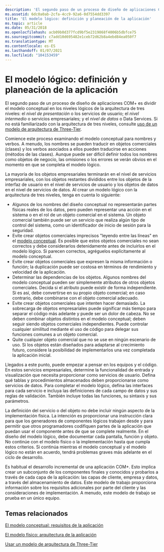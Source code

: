 ```yaml
---
description: 'El segundo paso de un proceso de diseño de aplicaciones COM+ es dividir el modelo conceptual en los niveles lógicos de la arquitectura de tres niveles: el nivel de presentación o los servicios de usuario; el nivel intermedio o servicios empresariales; y el nivel de datos o Data Services. Si no está familiarizado con la arquitectura de tres niveles, consulte uso de un modelo de arquitectura de Three-Tier.'
ms.assetid: 6dc0a0ab-2cfa-4cc9-92a6-0d7554dd3397
title: 'El modelo lógico: definición y planeación de la aplicación'
ms.topic: article
ms.date: 05/31/2018
ms.openlocfilehash: acb09b0d377fcd9bf5e2319868f4006b5dbfce75
ms.sourcegitcommit: c7add10d695482e1ceb72d62b8a4ebd84ea050f7
ms.translationtype: MT
ms.contentlocale: es-ES
ms.lasthandoff: 01/07/2021
ms.locfileid: "104153459"
---
```

# <a name="the-logical-model-application-definition-and-planning"></a>El modelo lógico: definición y planeación de la aplicación

El segundo paso de un proceso de diseño de aplicaciones COM+ es dividir el modelo conceptual en los niveles lógicos de la arquitectura de tres niveles: el *nivel de presentación* o los servicios de usuario; el *nivel intermedio* o servicios empresariales; y el *nivel de datos* o Data Services. Si no está familiarizado con la arquitectura de tres niveles, consulte [uso de un modelo de arquitectura de Three-Tier](using-a-three-tier-architecture-model.md).

Comience este proceso examinando el modelo conceptual para nombres y verbos. A menudo, los nombres se pueden traducir en objetos comerciales (clases) y los verbos asociados a ellos pueden traducirse en acciones (métodos de las clases). Aunque puede ser difícil definir todos los nombres como objetos de negocio, las omisiones o los errores se verán obvios en el momento en que se completa el modelo lógico.

La mayoría de los objetos empresariales terminarán en el nivel de servicios empresariales, con los objetos restantes divididos entre los objetos de la interfaz de usuario en el nivel de servicios de usuario y los objetos de datos en el nivel de servicios de datos. Al crear un modelo lógico con la arquitectura de tres niveles, tenga en cuenta lo siguiente:

-   Algunos de los nombres del diseño conceptual no representarán partes físicas reales de los datos, pero pueden representar una acción en el sistema o en el rol de un objeto comercial en el sistema. Un objeto comercial también puede ser un servicio que realiza algún tipo de control del sistema, como un identificador de inicio de sesión para la seguridad.
-   Evite crear objetos comerciales imprecisos "leyendo entre las líneas" en el [modelo conceptual](the-conceptual-model--application-requirements.md). Es posible que estos objetos comerciales no sean correctos y debe considerarlos detenidamente antes de incluirlos en el modelo lógico. Si parecen correctos, agréguelos explícitamente al modelo conceptual.
-   Evite crear objetos comerciales que expresen la misma información o función; la duplicación puede ser costosa en términos de rendimiento y velocidad de la aplicación.
-   Determinar las dependencias de los objetos. Algunos nombres del modelo conceptual pueden ser simplemente atributos de otros objetos comerciales. Decida si el atributo puede existir de forma independiente. Si es así, debe convertirse en su propio objeto comercial; en caso contrario, debe combinarse con el objeto comercial adecuado.
-   Evite crear objetos comerciales que intenten hacer demasiado. La sobrecarga de objetos empresariales puede significar más tiempo para separar el código más adelante y puede ser un dolor de cabeza. No se deben combinar objetos distintos en el modelo conceptual; deben seguir siendo objetos comerciales independientes. Puede controlar cualquier similitud mediante el uso de código para delegar sus funciones comunes a un objeto comercial.
-   Quite cualquier objeto comercial que no se use en ningún escenario de uso. Si los objetos están diseñados para adaptarse al crecimiento futuro, considere la posibilidad de implementarlos una vez completada la aplicación inicial.

Llegados a este punto, puede empezar a pensar en los equipos y el código. En estos servicios empresariales, determine la funcionalidad de entrada y visualización que necesita proporcionar como servicios de usuario. Defina qué tablas y procedimientos almacenados deben proporcionarse como servicios de datos. Para completar el modelo lógico, defina las interfaces para cada servicio e incluya las definiciones de cada campo de datos y sus reglas de validación. También incluye todas las funciones, su sintaxis y sus parámetros.

La definición del servicio o del objeto no debe incluir ningún aspecto de la implementación física. La intención es proporcionar una instrucción clara para que los generadores de componentes lógicos trabajen desde y para permitir que otros programadores codifiquen partes de la aplicación que puedan usar el componente antes de que se complete realmente. En el diseño del modelo lógico, debe documentar cada pantalla, función y objeto. No continúe con el modelo físico o la implementación hasta que cumpla estos criterios. Si continúa mientras el modelo conceptual y el modelo lógico no están en acuerdo, tendrá problemas graves más adelante en el ciclo de desarrollo.

Es habitual el desarrollo incremental de una aplicación COM+. Esto implica crear un subconjunto de los componentes finales y conocidos y probarlos a través de cada capa de la aplicación: las capas de cliente, empresa y datos, a través del almacenamiento de datos. Este modelo de trabajo proporciona información sobre los requisitos adicionales por parte del cliente y las consideraciones de implementación. A menudo, este modelo de trabajo se prueba en un único equipo.

## <a name="related-topics"></a>Temas relacionados

<dl> <dt>

[El modelo conceptual: requisitos de la aplicación](the-conceptual-model--application-requirements.md)
</dt> <dt>

[El modelo físico: arquitectura de la aplicación](the-physical-model--application-architecture.md)
</dt> <dt>

[Usar un modelo de arquitectura de Three-Tier](using-a-three-tier-architecture-model.md)
</dt> </dl>

 

 



